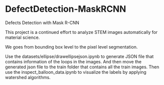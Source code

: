 # DefectDetection-MaskRCNN
Defects Detection with Mask R-CNN

This project is a continued effort to analyze STEM images automatically for material science. 

We goes from bounding box level to the pixel level segmentation.

Use the datasets/ellipse/drawellipsejson.ipynb to generate JSON file that contains information of the loops in the images. And then move the generated json file to the train folder that contains all the train images. Then use the inspect_balloon_data.ipynb to visualize the labels by applying watershed algorithms. 
